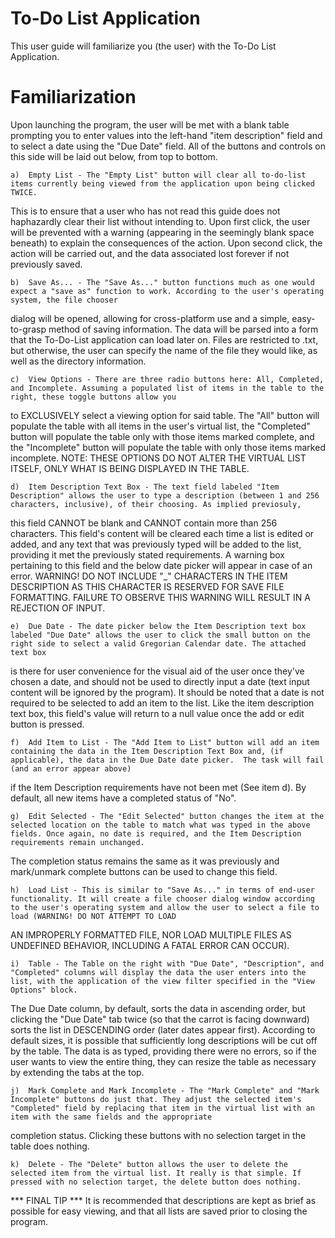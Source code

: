 To-Do List Application
======================

This user guide will familiarize you (the user) with the To-Do List Application.

Familiarization
===============

Upon launching the program, the user will be met with a blank table prompting you to enter values into the left-hand
"item description" field and to select a date using the "Due Date" field. All of the buttons and controls on this side will be
laid out below, from top to bottom.

	a)  Empty List - The "Empty List" button will clear all to-do-list items currently being viewed from the application upon being clicked TWICE.
This is to ensure that a user who has not read this guide does not haphazardly clear their list without intending to. Upon first click, the user will be
prevented with a warning (appearing in the seemingly blank space beneath) to explain the consequences of the action. Upon second click, the action will be carried out,
and the data associated lost forever if not previously saved.

	b)  Save As... - The "Save As..." button functions much as one would expect a "save as" function to work. According to the user's operating system, the file chooser
dialog will be opened, allowing for cross-platform use and a simple, easy-to-grasp method of saving information. The data will be parsed into a form that the To-Do-List application
can load later on. Files are restricted to .txt, but otherwise, the user can specify the name of the file they would like, as well as the directory information.

	c)  View Options - There are three radio buttons here: All, Completed, and Incomplete. Assuming a populated list of items in the table to the right, these toggle buttons allow you
to EXCLUSIVELY select a viewing option for said table. The "All" button will populate the table with all items in the user's virtual list, the "Completed" button will populate the table only with
those items marked complete, and the "Incomplete" button will populate the table with only those items marked incomplete. NOTE: THESE OPTIONS DO NOT ALTER THE VIRTUAL LIST ITSELF, ONLY WHAT IS BEING
DISPLAYED IN THE TABLE.

	d)  Item Description Text Box - The text field labeled "Item Description" allows the user to type a description (between 1 and 256 characters, inclusive), of their choosing. As implied previosuly,
this field CANNOT be blank and CANNOT contain more than 256 characters. This field's content will be cleared each time a list is edited or added, and any text that was previously typed will be added to the list,
providing it met the previously stated requirements. A warning box pertaining to this field and the below date picker will appear in case of an error. WARNING! DO NOT INCLUDE "_" CHARACTERS IN THE ITEM DESCRIPTION
AS THIS CHARACTER IS RESERVED FOR SAVE FILE FORMATTING. FAILURE TO OBSERVE THIS WARNING WILL RESULT IN A REJECTION OF INPUT.

	e)  Due Date - The date picker below the Item Description text box labeled "Due Date" allows the user to click the small button on the right side to select a valid Gregorian Calendar date. The attached text box
is there for user convenience for the visual aid of the user once they've chosen a date, and should not be used to directly input a date (text input content will be ignored by the program). It should be noted that a date is
not required to be selected to add an item to the list. Like the item description text box, this field's value will return to a null value once the add or edit button is pressed.

	f)  Add Item to List - The "Add Item to List" button will add an item containing the data in the Item Description Text Box and, (if applicable), the data in the Due Date date picker.  The task will fail (and an error appear above)
if the Item Description requirements have not been met (See item d). By default, all new items have a completed status of "No".

	g)  Edit Selected - The "Edit Selected" button changes the item at the selected location on the table to match what was typed in the above fields. Once again, no date is required, and the Item Description requirements remain unchanged.
The completion status remains the same as it was previously and mark/unmark complete buttons can be used to change this field.

	h)  Load List - This is similar to "Save As..." in terms of end-user functionality. It will create a file chooser dialog window according to the user's operating system and allow the user to select a file to load (WARNING! DO NOT ATTEMPT TO LOAD
AN IMPROPERLY FORMATTED FILE, NOR LOAD MULTIPLE FILES AS UNDEFINED BEHAVIOR, INCLUDING A FATAL ERROR CAN OCCUR).

	i)  Table - The Table on the right with "Due Date", "Description", and "Completed" columns will display the data the user enters into the list, with the application of the view filter specified in the "View Options" block.
The Due Date column, by default, sorts the data in ascending order, but clicking the "Due Date" tab twice (so that the carrot is facing downward) sorts the list in DESCENDING order (later dates appear first). According to default sizes,
it is possible that sufficiently long descriptions will be cut off by the table. The data is as typed, providing there were no errors, so if the user wants to view the entire thing, they can resize the table as necessary by extending the tabs at the top.

	j)  Mark Complete and Mark Incomplete - The "Mark Complete" and "Mark Incomplete" buttons do just that. They adjust the selected item's "Completed" field by replacing that item in the virtual list with an item with the same fields and the appropriate
completion status. Clicking these buttons with no selection target in the table does nothing.

	k)  Delete - The "Delete" button allows the user to delete the selected item from the virtual list. It really is that simple. If pressed with no selection target, the delete button does nothing.

*** FINAL TIP ***
It is recommended that descriptions are kept as brief as possible for easy viewing, and that all lists are saved prior to closing the program.